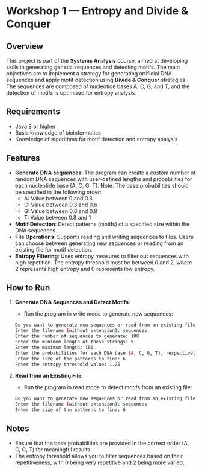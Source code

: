 # Workshop 1 — Entropy and Divide & Conquer

## Overview
This project is part of the **Systems Analysis** course, aimed at developing skills in generating genetic sequences and detecting motifs. The main objectives are to implement a strategy for generating artificial DNA sequences and apply motif detection using **Divide & Conquer** strategies. The sequences are composed of nucleotide bases A, C, G, and T, and the detection of motifs is optimized for entropy analysis.

## Requirements
- Java 8 or higher
- Basic knowledge of bioinformatics
- Knowledge of algorithms for motif detection and entropy analysis

## Features
- **Generate DNA sequences**: The program can create a custom number of random DNA sequences with user-defined lengths and probabilities for each nucleotide base (A, C, G, T). Note: The base probabilities should be specified in the following order:
  - A: Value between 0 and 0.3
  - C: Value between 0.3 and 0.6
  - G: Value between 0.6 and 0.8
  - T: Value between 0.8 and 1
- **Motif Detection**: Detect patterns (motifs) of a specified size within the DNA sequences.
- **File Operations**: Supports reading and writing sequences to files. Users can choose between generating new sequences or reading from an existing file for motif detection.
- **Entropy Filtering**: Uses entropy measures to filter out sequences with high repetition. The entropy threshold must be between 0 and 2, where 2 represents high entropy and 0 represents low entropy.

## How to Run

1. **Generate DNA Sequences and Detect Motifs**:
    - Run the program in write mode to generate new sequences:
    ```bash
    Do you want to generate new sequences or read from an existing file? (write (w)/read (r)): w
    Enter the filename (without extension): sequences
    Enter the number of sequences to generate: 100
    Enter the minimum length of these strings: 5
    Enter the maximum length: 100
    Enter the probabilities for each DNA base (A, C, G, T), respectively: 0.25 0.25 0.25 0.25
    Enter the size of the patterns to find: 6
    Enter the entropy threshold value: 1.25
    ```

2. **Read from an Existing File**:
    - Run the program in read mode to detect motifs from an existing file:
    ```bash
    Do you want to generate new sequences or read from an existing file? (write (w)/read (r)): r
    Enter the filename (without extension): sequences
    Enter the size of the patterns to find: 6
    ```

## Notes
- Ensure that the base probabilities are provided in the correct order (A, C, G, T) for meaningful results.
- The entropy threshold allows you to filter sequences based on their repetitiveness, with 0 being very repetitive and 2 being more varied.
